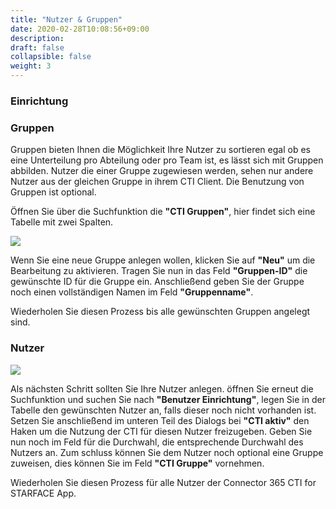 ```yaml
---
title: "Nutzer & Gruppen"
date: 2020-02-28T10:08:56+09:00
description: 
draft: false
collapsible: false
weight: 3
---
```

### Einrichtung

### Gruppen
Gruppen bieten Ihnen die Möglichkeit Ihre Nutzer zu sortieren egal ob es eine Unterteilung pro Abteilung oder pro Team ist, es lässt sich mit Gruppen abbilden. Nutzer die einer Gruppe zugewiesen werden, sehen nur andere Nutzer aus der gleichen Gruppe in ihrem CTI Client. Die Benutzung von Gruppen ist optional.

Öffnen Sie über die Suchfunktion die **"CTI Gruppen"**, hier findet sich eine Tabelle mit zwei Spalten.

![](images/apps/ctigruppende.PNG)

Wenn Sie eine neue Gruppe anlegen wollen, klicken Sie auf **"Neu"** um die Bearbeitung zu aktivieren. Tragen Sie nun in das Feld **"Gruppen-ID"** die gewünschte ID für die Gruppe ein. Anschließend geben Sie der Gruppe noch einen vollständigen Namen im Feld **"Gruppenname"**.

Wiederholen Sie diesen Prozess bis alle gewünschten Gruppen angelegt sind.

### Nutzer

![](images/apps/ctiusersetupzweide.PNG)

Als nächsten Schritt sollten Sie Ihre Nutzer anlegen. öffnen Sie erneut die Suchfunktion und suchen Sie nach **"Benutzer Einrichtung"**, legen Sie in der Tabelle den gewünschten Nutzer an, falls dieser noch nicht vorhanden ist. Setzen Sie anschließend im unteren Teil des Dialogs bei **"CTI aktiv"** den Haken um die Nutzung der CTI für diesen Nutzer freizugeben.
Geben Sie nun noch im Feld für die Durchwahl, die entsprechende Durchwahl des Nutzers an. Zum schluss können Sie dem Nutzer noch optional eine Gruppe zuweisen, dies können Sie im Feld **"CTI Gruppe"** vornehmen.

Wiederholen Sie diesen Prozess für alle Nutzer der Connector 365 CTI for STARFACE App.
